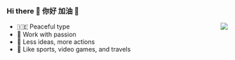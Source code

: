 ### Hi there 👋 你好 加油 👋 

<img align="right" src="https://www.codewars.com/users/freestyletime/badges/large" />

- 🇮🇪 Peaceful type
- 🐼 Work with passion
- 🚩 Less ideas, more actions
- 💪 Like sports, video games, and travels
